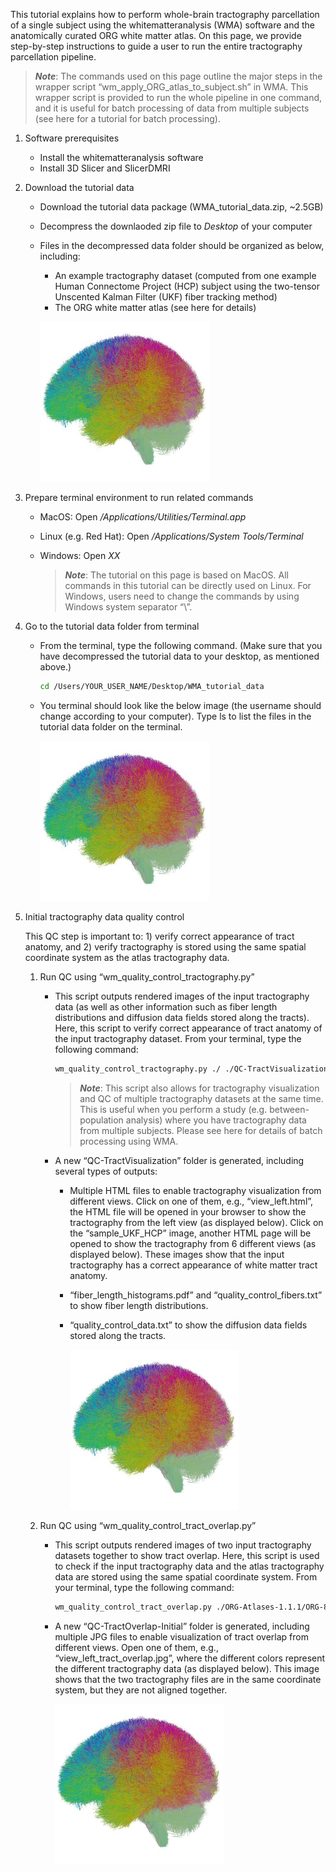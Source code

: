 This tutorial explains how to perform whole-brain tractography parcellation of a single subject using the whitematteranalysis (WMA) software and the anatomically curated ORG white matter atlas. On this page, we provide step-by-step instructions to guide a user to run the entire tractography parcellation pipeline.

> **_Note_**: The commands used on this page outline the major steps in the wrapper script “wm_apply_ORG_atlas_to_subject.sh” in WMA. This wrapper script is provided to run the whole pipeline in one command, and it is useful for batch processing of data from multiple subjects (see here for a tutorial for batch processing).

1. Software prerequisites
   - Install the whitematteranalysis software
   - Install 3D Slicer and SlicerDMRI
    
1. Download the tutorial data
   - Download the tutorial data package (WMA_tutorial_data.zip, ~2.5GB)
   - Decompress the downlaoded zip file to *Desktop* of your computer
   - Files in the decompressed data folder should be organized as below, including:
      - An example tractography dataset (computed from one example Human Connectome Project (HCP) subject using the two-tensor Unscented Kalman Filter (UKF) fiber tracking method)
      - The ORG white matter atlas (see here for details)
      
      ![test image](../wma_small.jpg)

1. Prepare terminal environment to run related commands
    - MacOS: Open */Applications/Utilities/Terminal.app*
    - Linux (e.g. Red Hat): Open */Applications/System Tools/Terminal*
    - Windows: Open *XX*
    
      > **_Note_**: The tutorial on this page is based on MacOS. All commands in this tutorial can be directly used on Linux. For Windows, users need to change the commands by using Windows system separator “\”.

1. Go to the tutorial data folder from terminal
    - From the terminal, type the following command. (Make sure that you have decompressed the tutorial data to your desktop, as mentioned above.)
    
        ```bash
        cd /Users/YOUR_USER_NAME/Desktop/WMA_tutorial_data
        ```
    - You terminal should look like the below image (the username should change according to your computer). Type ls to list the files in the tutorial data folder on the terminal.
    
      ![test image](../wma_small.jpg)
    
1. Initial tractography data quality control

    This QC step is important to: 1) verify correct appearance of tract anatomy, and 2) verify tractography is stored using the same spatial coordinate system as the atlas tractography data.
   
   1. Run QC using “wm_quality_control_tractography.py”
   
      - This script outputs rendered images of the input tractography data (as well as other information such as fiber length distributions and diffusion data fields stored along the tracts). Here, this script to verify correct appearance of tract anatomy of the input tractography dataset. From your terminal, type the following command:
      
        ```bash
        wm_quality_control_tractography.py ./ ./QC-TractVisualization/
        ```
        
        > **_Note_**: This script also allows for tractography visualization and QC of multiple tractography datasets at the same time. This is useful when you perform a study (e.g. between-population analysis) where you have tractography data from multiple subjects. Please see here for details of batch processing using WMA.
        
      - A new “QC-TractVisualization” folder is generated, including several types of outputs:
        - Multiple HTML files to enable tractography visualization from different views. Click on one of them, e.g., “view_left.html”, the HTML file will be opened in your browser to show the tractography from the left view (as displayed below). Click on the “sample_UKF_HCP” image, another HTML page will be opened to show the tractography from 6 different views (as displayed below). These images show that the input tractography has a correct appearance of white matter tract anatomy.
        - “fiber_length_histograms.pdf” and “quality_control_fibers.txt” to show fiber length distributions. 
        - “quality_control_data.txt” to show the diffusion data fields stored along the tracts.
        
          ![test image](../wma_small.jpg)

   1. Run QC using “wm_quality_control_tract_overlap.py”
     
      - This script outputs rendered images of two input tractography datasets together to show tract overlap. Here, this script is used to check if the input tractography data and the atlas tractography data are stored using the same spatial coordinate system. From your terminal, type the following command:
       
        ```bash
        wm_quality_control_tract_overlap.py ./ORG-Atlases-1.1.1/ORG-800FC-100HCP/atlas.vtp ./example-UKF-data.vtk ./QC-TractOverlap-Initial/
        ```
      - A new “QC-TractOverlap-Initial” folder is generated, including multiple JPG files to enable visualization of tract overlap from different views. Open one of them, e.g., “view_left_tract_overlap.jpg”, where the different colors represent the different tractography data (as displayed below). This image shows that the two tractography files are in the same coordinate system, but they are not aligned together.
       
        ![test image](../wma_small.jpg)
        
        
      

        
